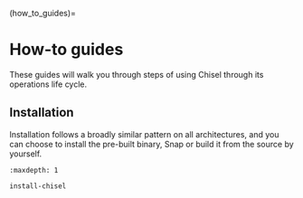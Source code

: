 (how_to_guides)=
# How-to guides

These guides will walk you through steps of using Chisel through its operations
life cycle.

## Installation

Installation follows a broadly similar pattern on all architectures, and you
can choose to install the pre-built binary, Snap or build it from the source by
yourself.

```{toctree}
:maxdepth: 1

install-chisel
```

